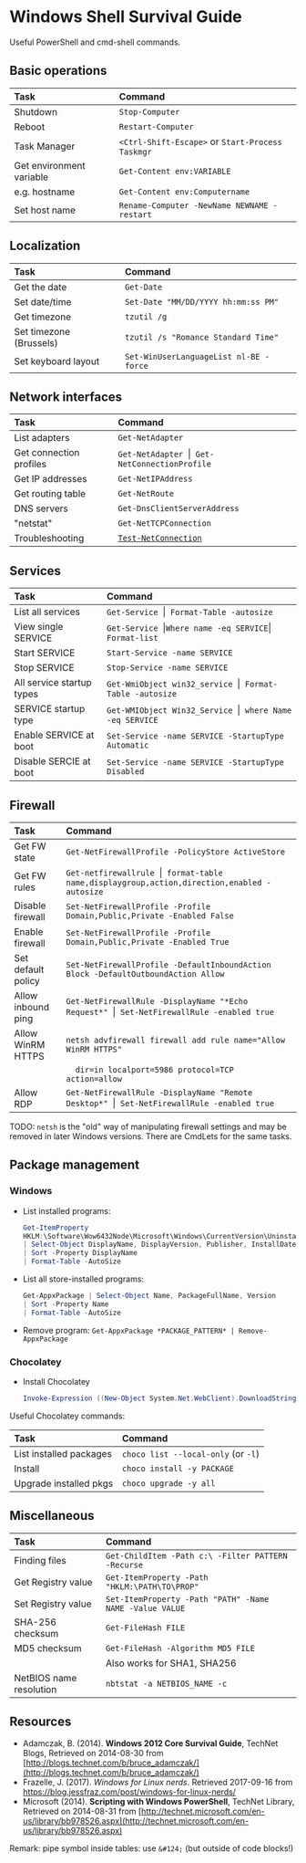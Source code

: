 # Windows Shell Survival Guide

Useful PowerShell and cmd-shell commands.

## Basic operations

| Task                     | Command                                          |
| :---                     | :---                                             |
| Shutdown                 | `Stop-Computer`                                  |
| Reboot                   | `Restart-Computer`                               |
| Task Manager             | `<Ctrl-Shift-Escape>` or `Start-Process Taskmgr` |
| Get environment variable | `Get-Content env:VARIABLE`                       |
| e.g. hostname            | `Get-Content env:Computername`                   |
| Set host name            | `Rename-Computer -NewName NEWNAME -restart`      |

## Localization

| Task                    | Command                                |
| :---                    | :---                                   |
| Get the date            | `Get-Date`                             |
| Set date/time           | `Set-Date "MM/DD/YYYY hh:mm:ss PM"`    |
| Get timezone            | `tzutil /g`                            |
| Set timezone (Brussels) | `tzutil /s "Romance Standard Time"`    |
| Set keyboard layout     | `Set-WinUserLanguageList nl-BE -force` |

## Network interfaces

| Task                    | Command                                                                          |
| :---                    | :---                                                                             |
| List adapters           | `Get-NetAdapter`                                                                 |
| Get connection profiles | `Get-NetAdapter `&#124;` Get-NetConnectionProfile`                                      |
| Get IP addresses        | `Get-NetIPAddress`                                                               |
| Get routing table       | `Get-NetRoute`                                                                   |
| DNS servers             | `Get-DnsClientServerAddress`                                                     |
| "netstat"               | `Get-NetTCPConnection`                                                           |
| Troubleshooting         | [`Test-NetConnection`](http://technet.microsoft.com/en-us/library/dn372891.aspx) |

## Services

| Task                      | Command                                                            |
| :---                      | :---                                                               |
| List all services         | `Get-Service `&#124;` Format-Table -autosize`                      |
| View single SERVICE       | `Get-Service `&#124;` Where name -eq SERVICE `&#124;` Format-list` |
| Start SERVICE             | `Start-Service -name SERVICE`                                      |
| Stop SERVICE              | `Stop-Service -name SERVICE`                                       |
| All service startup types | `Get-WmiObject win32_service `&#124;` Format-Table -autosize`        |
| SERVICE startup type      | `Get-WMIObject Win32_Service `&#124;` where Name -eq SERVICE`        |
| Enable SERVICE at boot    | `Set-Service -name SERVICE -StartupType Automatic`                 |
| Disable SERCIE at boot    | `Set-Service -name SERVICE -StartupType Disabled`                  |

## Firewall

| Task               | Command                                                                                          |
| :---               | :---                                                                                             |
| Get FW state       | `Get-NetFirewallProfile -PolicyStore ActiveStore`                                                |
| Get FW rules       | `Get-netfirewallrule `&#124;` format-table name,displaygroup,action,direction,enabled -autosize` |
| Disable firewall   | `Set-NetFirewallProfile -Profile Domain,Public,Private -Enabled False`                           |
| Enable firewall    | `Set-NetFirewallProfile -Profile Domain,Public,Private -Enabled True`                            |
| Set default policy | `Set-NetFirewallProfile -DefaultInboundAction Block -DefaultOutboundAction Allow `               |
| Allow inbound ping | `Get-NetFirewallRule -DisplayName "*Echo Request*" `&#124;` Set-NetFirewallRule -enabled true`   |
| Allow WinRM HTTPS  | `netsh advfirewall firewall add rule name="Allow WinRM HTTPS"`                                   |
|                    | `  dir=in localport=5986 protocol=TCP action=allow`                                              |
| Allow RDP          | `Get-NetFirewallRule -DisplayName "Remote Desktop*" `&#124;` Set-NetFirewallRule -enabled true`  |

TODO: `netsh` is the "old" way of manipulating firewall settings and may be removed in later Windows versions. There are CmdLets for the same tasks.

## Package management

### Windows

* List installed programs:
    
    ```PowerShell
    Get-ItemProperty
    HKLM:\Software\Wow6432Node\Microsoft\Windows\CurrentVersion\Uninstall\*
    | Select-Object DisplayName, DisplayVersion, Publisher, InstallDate
    | Sort -Property DisplayName
    | Format-Table -AutoSize
    ```

* List all store-installed programs:
    
    ```PowerShell
    Get-AppxPackage | Select-Object Name, PackageFullName, Version
    | Sort -Property Name
    | Format-Table -AutoSize
    ```
    
* Remove program: `Get-AppxPackage *PACKAGE_PATTERN* | Remove-AppxPackage`

### Chocolatey

* Install Chocolatey

    ```PowerShell
    Invoke-Expression ((New-Object System.Net.WebClient).DownloadString('https://chocolatey.org/install.ps1'))
    ```

Useful Chocolatey commands:

| Task                    | Command                             |
| :---                    | :---                                |
| List installed packages | `choco list --local-only` (or `-l`) |
| Install                 | `choco install -y PACKAGE`          |
| Upgrade installed pkgs  | `choco upgrade -y all`              |


## Miscellaneous

| Task                    | Command                                                 |
| :---                    | :---                                                    |
| Finding files           | `Get-ChildItem -Path c:\ -Filter PATTERN -Recurse`      |
| Get Registry value      | `Get-ItemProperty -Path "HKLM:\PATH\TO\PROP"`           |
| Set Registry value      | `Set-ItemProperty -Path "PATH" -Name NAME -Value VALUE` |
| SHA-256 checksum        | `Get-FileHash FILE`                                     |
| MD5 checksum            | `Get-FileHash -Algorithm MD5 FILE`                      |
|                         | Also works for SHA1, SHA256                             |
| NetBIOS name resolution | `nbtstat -a NETBIOS_NAME -c`                            |

## Resources

* Adamczak, B. (2014). **Windows 2012 Core Survival Guide**, TechNet Blogs, Retrieved on 2014-08-30 from [http://blogs.technet.com/b/bruce_adamczak/](http://blogs.technet.com/b/bruce_adamczak/)
* Frazelle, J. (2017). *Windows for Linux nerds*. Retrieved 2017-09-16 from <https://blog.jessfraz.com/post/windows-for-linux-nerds/>
* Microsoft (2014). **Scripting with Windows PowerShell**, TechNet Library, Retrieved on 2014-08-31 from [http://technet.microsoft.com/en-us/library/bb978526.aspx](http://technet.microsoft.com/en-us/library/bb978526.aspx)

Remark: pipe symbol inside tables: use `&#124;` (but outside of code blocks!)
